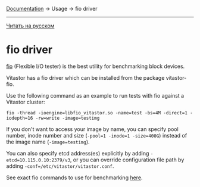 [Documentation](../../README.md#documentation) → Usage → fio driver

-----

[Читать на русском](fio.ru.md)

# fio driver

[fio](https://fio.readthedocs.io/en/latest/fio_doc.html) (Flexible I/O tester) is the
best utility for benchmarking block devices.

Vitastor has a fio driver which can be installed from the package vitastor-fio.

Use the following command as an example to run tests with fio against a Vitastor cluster:

```
fio -thread -ioengine=libfio_vitastor.so -name=test -bs=4M -direct=1 -iodepth=16 -rw=write -image=testimg
```

If you don't want to access your image by name, you can specify pool number, inode number and size
(`-pool=1 -inode=1 -size=400G`) instead of the image name (`-image=testimg`).

You can also specify etcd address(es) explicitly by adding `-etcd=10.115.0.10:2379/v3`, or you
can override configuration file path by adding `-conf=/etc/vitastor/vitastor.conf`.

See exact fio commands to use for benchmarking [here](../performance/understanding.en.md#fio-commands).

